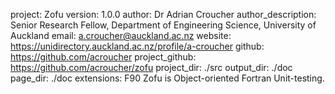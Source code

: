 project: Zofu
version: 1.0.0
author: Dr Adrian Croucher
author_description: Senior Research Fellow, Department of Engineering Science, University of Auckland
email: a.croucher@auckland.ac.nz
website: https://unidirectory.auckland.ac.nz/profile/a-croucher
github: https://github.com/acroucher
project_github: https://github.com/acroucher/zofu
project_dir: ./src
output_dir: ./doc
page_dir: ./doc
extensions: F90
Zofu is Object-oriented Fortran Unit-testing.
